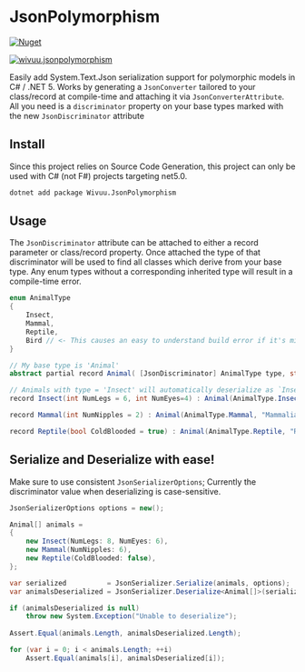 # JsonPolymorphism
[![Nuget](https://github.com/wivuu/Wivuu.JsonPolymorphism/workflows/Nuget/badge.svg)](https://github.com/wivuu/Wivuu.JsonPolymorphism/actions?query=workflow%3ANuget)

[![wivuu.jsonpolymorphism](https://img.shields.io/nuget/v/wivuu.jsonpolymorphism.svg?label=wivuu.jsonpolymorphism)](https://www.nuget.org/packages/Wivuu.JsonPolymorphism/)

Easily add System.Text.Json serialization support for polymorphic models in C# / .NET 5. Works by generating a `JsonConverter` tailored to your class/record at compile-time and attaching it via `JsonConverterAttribute`. All you need is a `discriminator` property on your base types marked with the new `JsonDiscriminator` attribute

## Install
Since this project relies on Source Code Generation, this project can only be used with C# (not F#) projects targeting net5.0.

```sh
dotnet add package Wivuu.JsonPolymorphism
```

## Usage

The `JsonDiscriminator` attribute can be attached to either a record parameter or class/record property. Once attached the type of that discriminator will be used to find all classes which derive from your base type. Any enum types without a corresponding inherited type will result in a compile-time error.

```C#
enum AnimalType
{
    Insect,
    Mammal,
    Reptile,
    Bird // <- This causes an easy to understand build error if it's missing a corresponding inherited type!
}

// My base type is 'Animal'
abstract partial record Animal( [JsonDiscriminator] AnimalType type, string Name );

// Animals with type = 'Insect' will automatically deserialize as `Insect`
record Insect(int NumLegs = 6, int NumEyes=4) : Animal(AnimalType.Insect, "Insectoid");

record Mammal(int NumNipples = 2) : Animal(AnimalType.Mammal, "Mammalian");

record Reptile(bool ColdBlooded = true) : Animal(AnimalType.Reptile, "Reptilian");
```

## Serialize and Deserialize with ease!

Make sure to use consistent `JsonSerializerOptions`; Currently the discriminator value when deserializing is case-sensitive.

```C#
JsonSerializerOptions options = new();

Animal[] animals = 
{
    new Insect(NumLegs: 8, NumEyes: 6),
    new Mammal(NumNipples: 6),
    new Reptile(ColdBlooded: false),
};

var serialized          = JsonSerializer.Serialize(animals, options);
var animalsDeserialized = JsonSerializer.Deserialize<Animal[]>(serialized, options);

if (animalsDeserialized is null)
    throw new System.Exception("Unable to deserialize");
    
Assert.Equal(animals.Length, animalsDeserialized.Length);

for (var i = 0; i < animals.Length; ++i)
    Assert.Equal(animals[i], animalsDeserialized[i]);
```
